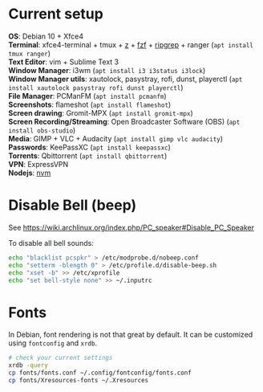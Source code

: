 # Current setup

**OS**: Debian 10 + Xfce4  
**Terminal**: xfce4-terminal + tmux + [z](https://github.com/rupa/z) + [fzf](https://github.com/junegunn/fzf) + [ripgrep](https://github.com/BurntSushi/ripgrep) + ranger (`apt install tmux ranger`)  
**Text Editor**: vim + Sublime Text 3  
**Window Manager**: i3wm (`apt install i3 i3status i3lock`)  
**Window Manager utils**: xautolock, pasystray, rofi, dunst, playerctl (`apt install xautolock pasystray rofi dunst playerctl`)  
**File Manager**: PCManFM (`apt install pcmanfm`)  
**Screenshots**: flameshot (`apt install flameshot`)  
**Screen drawing**: Gromit-MPX (`apt install gromit-mpx`)  
**Screen Recording/Streaming**: Open Broadcaster Software (OBS) (`apt install obs-studio`)  
**Media**: GIMP + VLC + Audacity (`apt install gimp vlc audacity`)  
**Passwords**: KeePassXC (`apt install keepassxc`)  
**Torrents**: Qbittorrent (`apt install qbittorrent`)  
**VPN**: ExpressVPN  
**Nodejs**: [nvm](https://github.com/nvm-sh/nvm)  

# Disable Bell (beep)

See https://wiki.archlinux.org/index.php/PC_speaker#Disable_PC_Speaker

To disable all bell sounds:
```bash
echo "blacklist pcspkr" > /etc/modprobe.d/nobeep.conf
echo "setterm -blength 0" > /etc/profile.d/disable-beep.sh
echo "xset -b" >> /etc/xprofile
echo "set bell-style none" >> ~/.inputrc
```

# Fonts

In Debian, font rendering is not that great by default. It can be
customized using `fontconfig` and `xrdb`.<br>

```bash
# check your current settings
xrdb -query
cp fonts/fonts.conf ~/.config/fontconfig/fonts.conf
cp fonts/Xresources-fonts ~/.Xresources
```
